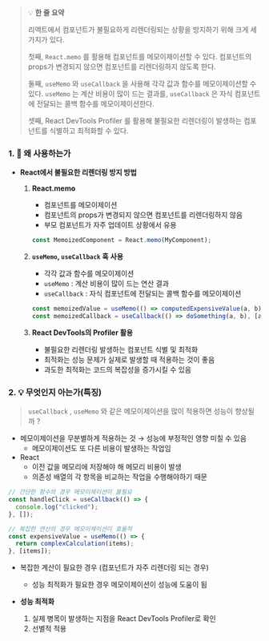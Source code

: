 > 💡 **한 줄 요약**
>
> 리액트에서 컴포넌트가 불필요하게 리렌더링되는 상황을 방지하기 위해 크게 세가지가 있다.
>
> 첫째, `React.memo` 를 활용해 컴포넌트를 메모이제이션할 수 있다. 컴포넌트의 props가 변경되지 않으면 컴포넌트를 리렌더링하지 않도록 한다.
>
> 둘째, `useMemo` 와 `useCallback` 을 사용해 각각 값과 함수를 메모이제이션할 수 있다. `useMemo` 는 계산 비용이 많이 드는 결과를, `useCallback` 은 자식 컴포넌트에 전달되는 콜백 함수를 메모이제이션한다.
>
> 셋째, React DevTools Profiler 를 활용해 불필요한 리렌더링이 발생하는 컴포넌트를 식별하고 최적화할 수 있다.

### 1. 🤔 왜 사용하는가

- **React에서 불필요한 리렌더링 방지 방법**

  1. **React.memo**

     - 컴포넌트를 메모이제이션
     - 컴포넌트의 props가 변경되지 않으면 컴포넌트를 리렌더링하지 않음
     - 부모 컴포넌트가 자주 업데이트 상황에서 유용

     ```jsx
     const MemoizedComponent = React.memo(MyComponent);
     ```

  2. **`useMemo`, `useCallback` 훅 사용**

     - 각각 값과 함수를 메모이제이션
     - `useMemo` : 계산 비용이 많이 드는 연산 결과
     - `useCallback` : 자식 컴포넌트에 전달되는 콜백 함수를 메모이제이션

     ```jsx
     const memoizedValue = useMemo(() => computedExpensiveValue(a, b), [a, b]);
     const memoizedCallback = useCallback(() => doSomething(a, b), [a, b]);
     ```

  3. **React DevTools의 Profiler 활용**
     - 불필요한 리렌더링 발생하는 컴포넌트 식별 및 최적화
     - 최적화는 성능 문제가 실제로 발생할 때 적용하는 것이 좋음
     - 과도한 최적화는 코드의 복잡성을 증가시킬 수 있음

### 2. 💡 무엇인지 아는가(특징)

> `useCallback` , `useMemo` 와 같은 메모이제이션을 많이 적용하면 성능이 향상될까 ?

- 메모이제이션을 무분별하게 적용하는 것 → 성능에 부정적인 영향 미칠 수 있음
  - 메모이제이션도 또 다른 비용이 발생하는 작업임
- React
  - 이전 값을 메모리에 저장해야 해 메모리 비용이 발생
  - 의존성 배열의 각 항목을 비교하는 작업을 수행해야하기 때문

```jsx
// 간단한 함수의 경우 메모이제이션이 불필요
const handleClick = useCallback(() => {
  console.log("clicked");
}, []);

// 복잡한 연산의 경우 메모이제이션이 효율적
const expensiveValue = useMemo(() => {
  return complexCalculation(items);
}, [items]);
```

- 복잡한 계산이 필요한 경우 (컴포넌트가 자주 리렌더링 되는 경우)

  - 성능 최적화가 필요한 경우 메모이제이션이 성능에 도움이 됨

- **성능 최적화**
  1. 실제 병목이 발생하는 지점을 React DevTools Profiler로 확인
  2. 선별적 적용
